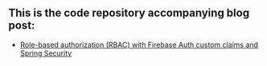 ## This is the code repository accompanying blog post:

* [Role-based authorization (RBAC) with Firebase Auth custom claims and Spring Security](https://medium.com/@sebastijan.comsysto/role-based-authorization-rbac-with-firebase-auth-custom-claims-and-spring-security-6125c6fc7c4)
